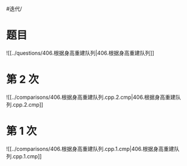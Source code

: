 #迭代/

# 题目

![[../questions/406.根据身高重建队列|406.根据身高重建队列]]

# 第 2 次

![[../comparisons/406.根据身高重建队列.cpp.2.cmp|406.根据身高重建队列.cpp.2.cmp]]

# 第 1 次

![[../comparisons/406.根据身高重建队列.cpp.1.cmp|406.根据身高重建队列.cpp.1.cmp]]